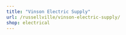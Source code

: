 ```yaml
---
title: "Vinson Electric Supply"
url: /russellville/vinson-electric-supply/
shop: electrical
---
```

